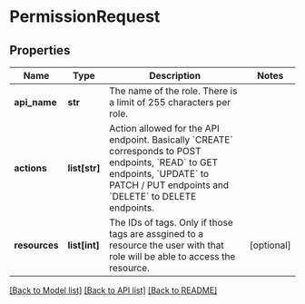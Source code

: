 # PermissionRequest

## Properties
Name | Type | Description | Notes
------------ | ------------- | ------------- | -------------
**api_name** | **str** | The name of the role. There is a limit of 255 characters per role. | 
**actions** | **list[str]** | Action allowed for the API endpoint. Basically &#x60;CREATE&#x60; corresponds to POST endpoints, &#x60;READ&#x60; to GET endpoints, &#x60;UPDATE&#x60; to PATCH / PUT endpoints and &#x60;DELETE&#x60; to DELETE endpoints. | 
**resources** | **list[int]** | The IDs of tags. Only if those tags are assgined to a resource the user with that role will be able to access the resource. | [optional] 

[[Back to Model list]](../README.md#documentation-for-models) [[Back to API list]](../README.md#documentation-for-api-endpoints) [[Back to README]](../README.md)

